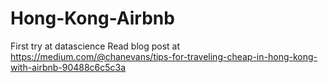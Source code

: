 # Hong-Kong-Airbnb
First try at datascience
Read blog post at https://medium.com/@chanevans/tips-for-traveling-cheap-in-hong-kong-with-airbnb-90488c6c5c3a
